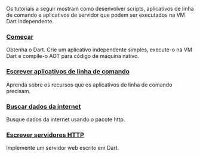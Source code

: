 <!-- ia-translate: true -->
Os tutoriais a seguir mostram como desenvolver scripts,
aplicativos de linha de comando e aplicativos de servidor
que podem ser executados na VM Dart independente.

<div class="card-grid">
  <div class="card">
    <h3 class="no_toc"><a href="/tutorials/server/get-started">Começar</a></h3>
    <p>Obtenha o Dart. Crie um aplicativo independente simples,
    execute-o na VM Dart e compile-o AOT para código de máquina nativo.</p>
  </div>
  <div class="card">
    <h3 class="no_toc"><a href="/tutorials/server/cmdline">Escrever aplicativos de linha de comando</a></h3>
    <p>Aprenda sobre os recursos que os aplicativos de linha de comando precisam.</p>
  </div>
  <div class="card">
    <h3 class="no_toc"><a href="/tutorials/server/fetch-data">Buscar dados da internet</a></h3>
    <p>Busque dados da internet usando o pacote http.</p>
  </div>
  <div class="card">
    <h3 class="no_toc"><a href="/tutorials/server/httpserver">Escrever servidores HTTP</a></h3>
    <p>Implemente um servidor web escrito em Dart.</p>
  </div>
</div>
